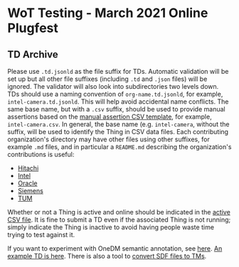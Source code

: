 # WoT Testing - March 2021 Online Plugfest 
## TD Archive

Please use `.td.jsonld` as the file suffix for TDs.
Automatic validation will be set up but all other file suffixes 
(including `.td` and `.json` files) will be ignored.
The validator will also look into subdirectories two levels down.
TDs should use a naming convention of `org-name.td.jsonld`, for example, `intel-camera.td.jsonld`.
This will help avoid accidental name conflicts.
The same base name, but with a `.csv` suffix, should be used to
provide manual assertions based on the [manual assertion CSV template](../manual.csv),
for example, `intel-camera.csv`.
In general, the base name (e.g. `intel-camera`, without the suffix, will be used to identify the Thing
in CSV data files.
Each contributing organization's directory may have other files using other suffixes,
for example `.md` files, and in particular a `README.md` describing the organization's
contributions is useful:

* [Hitachi](Hitachi/README.md)
* [Intel](Intel/README.md)
* [Oracle](Oracle/README.md)
* [Siemens](Siemens/README.md)
* [TUM](TUM/README.md)

Whether or not a Thing is active and online should be indicated in the 
[active CSV file](../active.csv).
It is fine to submit a TD even if the associated Thing is not running;
simply indicate the Thing is inactive to avoid
having people waste time trying to test against it.

If you want to experiment with OneDM semantic annotation,
see [here](https://github.com/one-data-model/playground/tree/master/sdfObject).
[An example TD is here](https://github.com/mjkoster/ODM-Examples/blob/master/examples/switch-td.json).
There is also a tool to [convert SDF files to TMs](https://github.com/roman-kravtsov/sdf-object-converter).
